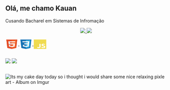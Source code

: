 ## Olá, me chamo Kauan

Cusando Bacharel em Sistemas de Infromação

<div align="center">
  <a href="https://github.com/kauancampos">
  <img height="180em" src="https://github-readme-stats.vercel.app/api?username=kauancampos&show_icons=true&theme=midnight-purple&include_all_commits=true&count_private=true"/>
  <img height="150em" src="https://github-readme-stats.vercel.app/api/top-langs/?username=kauancampos&layout=compact&langs_count=7&theme=midnight-purple"/>
</div>
  
<div style="display: inline_block"><br>
  <img align="center" alt="Rafa-HTML" height="30" width="40" src="https://raw.githubusercontent.com/devicons/devicon/master/icons/html5/html5-original.svg">
  <img align="center" alt="Rafa-CSS" height="30" width="40" src="https://raw.githubusercontent.com/devicons/devicon/master/icons/css3/css3-original.svg">
  <img align="center" alt="Rafa-Js" height="30" width="40" src="https://raw.githubusercontent.com/devicons/devicon/master/icons/javascript/javascript-plain.svg">

</div>
  
  ##
 
<div> 
  <a href = "mailto:contate.kauancampos@gmail.com"><img src="https://img.shields.io/badge/-Gmail-%23333?style=for-the-badge&logo=gmail&logoColor=white" target="_blank"></a>
  <a href="https://www.linkedin.com/in/kauan-c-253aa3206/" target="_blank"><img src="https://img.shields.io/badge/-LinkedIn-%230077B5?style=for-the-badge&logo=linkedin&logoColor=white" target="_blank"></a> 
 
 ##
 
<img src="https://i.imgur.com/KtgxbBu.gif" jsaction="load:XAeZkd;" jsname="HiaYvf" class="n3VNCb KAlRDb" alt="Its my cake day today so i thought i would share some nice relaxing pixle  art - Album on Imgur" data-noaft="1" style="width: 433px; height: 249.408px; margin: 0px;">

